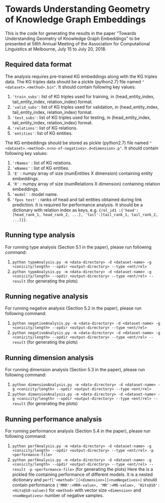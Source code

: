 # Towards Understanding Geometry of Knowledge Graph Embeddings
This is the code for generating the results in the paper "Towards Understanding Geometry of Knowledge Graph Embeddings" to be presented at 56th Annual Meeting of the Association for Computational Linguistics at Melbourne, July 15 to July 20, 2018.

## Required data format
The analysis requires pre-trained KG embeddings along with the KG triples data.
The KG triples data should be a pickle (python2.7) file named `"<dataset>.<method>.bin"`. It should contain following key values:
  1.  `'train_subs'`: list of KG triples used for training, in (head_entity_index, tail_entity_index, relation_index) format.
  2.  `'valid_subs'`: list of KG triples used for validation, in (head_entity_index, tail_entity_index, relation_index) format.
  3.  `'test_subs'`: list of KG triples used for testing, in (head_entity_index, tail_entity_index, relation_index) format.
  4.  `'relations'`: list of KG relations.
  5.  `'entities'`: list of KG entities.
  
The KG embeddings should be stored as pickle (python2.7) file named `"<dataset>.<method>.n<no-of-negatives>.d<dimension>.p"`. It should contain following key values:
  1.  `'rNames'` : list of KG relations.
  2.  `'eNames'` : list of KG entities.
  3.  `'E'` : numpy array of size (numEntities X dimension) containing entity embeddings.
  4.  `'R'` : numpy array of size (numRelations X dimension) containing relation embeddings.
  5.  `'model'` : model name.
  6.  `'fpos test'` : ranks of head and tail entities obtained during link prediction. It is required for performance analysis. It should be a dictionary with relation index as keys, e.g. `{rel_id1 :{'head':[head_rank_1, head_rank_2, ...], 'tail':[tail_rank_1, tail_rank_2, ...]}}`.
  
  ## Running type analysis
  For running type analysis (Section 5.1 in the paper), please run following command:
  1.  `python typeAnalysis.py -m <data-directory> -d <dataset-name> -g <conicity/length> --opdir <output-directory> --type <ent/rel>`
  2.  `python typeAnalysis.py -m <data-directory> -d <dataset-name> -g <conicity/length> --opdir <output-directory> --type <ent/rel> --result` (for generating the plots)
  
  ## Running negative analysis
  For running negative analysis (Section 5.2 in the paper), please run following command:
  1.  `python negativeAnalysis.py -m <data-directory> -d <dataset-name> -g <conicity/length> --opdir <output-directory> --type <ent/rel>`
  2.  `python negativeAnalysis.py -m <data-directory> -d <dataset-name> -g <conicity/length> --opdir <output-directory> --type <ent/rel> --result` (for generating the plots)
  
  ## Running dimension analysis
  For running dimension analysis (Section 5.3 in the paper), please run following command:
  1.  `python dimensionAnalysis.py -m <data-directory> -d <dataset-name> -g <conicity/length> --opdir <output-directory> --type <ent/rel>`
  2.  `python dimensionAnalysis.py -m <data-directory> -d <dataset-name> -g <conicity/length> --opdir <output-directory> --type <ent/rel> --result` (for generating the plots)
  
  ## Running performance analysis
  For running performance analysis (Section 5.4 in the paper), please run following command:
  1.  `python perfAnalysis.py -m <data-directory> -d <dataset-name> -g <conicity/length> --opdir <output-directory> --type <ent/rel> -p <performance-file>`
  2.  `python perfAnalysis.py -m <data-directory> -d <dataset-name> -g <conicity/length> --opdir <output-directory> --type <ent/rel> --result -p <performance-file>` (for generating the plots)
  Here the <performance-file> is a pickled file containing performance of different models. It is a nested dictionary and `perf['<method>'][<dimension>][<numNegatives>]` should contain performance `{'MRR':<MRR-value>, 'MR':<MR-value>, 'Hits@10':<Hits@10-value>}` for `<method>` with vector size `<dimension>` and `<numNegatives>` number of negative samples.
  
